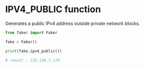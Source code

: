 # **IPV4_PUBLIC** function

Generates a public IPv4 address outside private network blocks.

```py
from faker import Faker

fake = Faker()

print(fake.ipv4_public())

# result : 133.138.7.179
```
